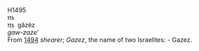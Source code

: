 H1495  
גּזז  
גָּזֵז ‎ gâzêz  
*gaw-zaze‘*  
From [1494](h1494) *shearer*; *Gazez*, the name of two Israelites: -
Gazez.  
